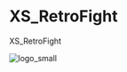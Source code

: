 # XS_RetroFight
XS_RetroFight

![logo_small](https://user-images.githubusercontent.com/2828785/135751132-e9b69a70-d5e5-4a3f-aa20-3736f7157235.png)


